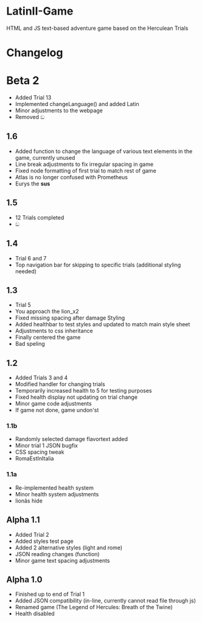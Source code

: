 # LatinII-Game
HTML and JS text-based adventure game based on the Herculean Trials

# Changelog

# Beta 2
* Added Trial 13
* Implemented changeLanguage() and added Latin
* Minor adjustments to the webpage
* Removed ඞ

## 1.6
* Added function to change the language of various text elements in the game, currently unused
* Line break adjustments to fix irregular spacing in game
* Fixed node formatting of first trial to match rest of game
* Atlas is no longer confused with Prometheus
* Eurys the **sus**

## 1.5
* 12 Trials completed
* ඞ

## 1.4
* Trial 6 and 7
* Top navigation bar for skipping to specific trials (additional styling needed)


## 1.3
* Trial 5
* You approach the lion_x2
* Fixed missing spacing after damage
Styling
* Added healthbar to test styles and updated to match main style sheet
* Adjustments to css inheritance
* Finally centered the game
* Bad speling

## 1.2
* Added Trials 3 and 4
* Modified handler for changing trials
* Temporarily increased health to 5 for testing purposes
* Fixed health display not updating on trial change
* Minor game code adjustments
* If game not done, game undon'st

### 1.1b
* Randomly selected damage flavortext added
* Minor trial 1 JSON bugfix
* CSS spacing tweak
* RomaEstInItalia

### 1.1a
* Re-implemented health system
* Minor health system adjustments
* lionâs hide

## Alpha 1.1
* Added Trial 2
* Added styles test page
* Added 2 alternative styles (light and rome)
* JSON reading changes (function)
* Minor game text spacing adjustments

## Alpha 1.0
* Finished up to end of Trial 1
* Added JSON compatibility (in-line, currently cannot read file through js)
* Renamed game (The Legend of Hercules: Breath of the Twine)
* Health disabled
